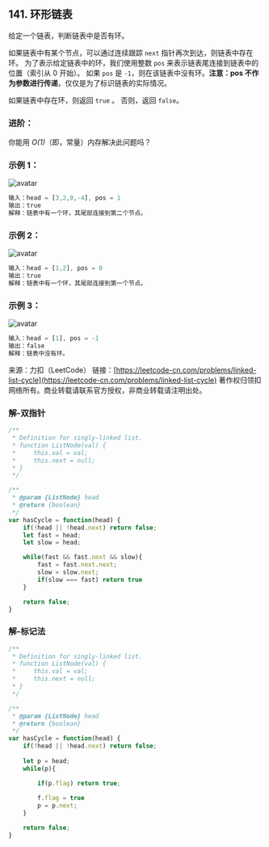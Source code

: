 ## 141. 环形链表

给定一个链表，判断链表中是否有环。

如果链表中有某个节点，可以通过连续跟踪 `next` 指针再次到达，则链表中存在环。 为了表示给定链表中的环，我们使用整数 `pos` 来表示链表尾连接到链表中的位置（索引从 0 开始）。 如果 `pos` 是 `-1`，则在该链表中没有环。**注意：pos 不作为参数进行传递**，仅仅是为了标识链表的实际情况。

如果链表中存在环，则返回 `true` 。 否则，返回 `false`。

### 进阶：

你能用 *O(1)*（即，常量）内存解决此问题吗？

### 示例 1：

![avatar](https://assets.leetcode-cn.com/aliyun-lc-upload/uploads/2018/12/07/circularlinkedlist.png)

```js
输入：head = [3,2,0,-4], pos = 1
输出：true
解释：链表中有一个环，其尾部连接到第二个节点。
```

### 示例 2：

![avatar](https://assets.leetcode-cn.com/aliyun-lc-upload/uploads/2018/12/07/circularlinkedlist_test2.png)

```js
输入：head = [1,2], pos = 0
输出：true
解释：链表中有一个环，其尾部连接到第一个节点。
```

### 示例 3：

![avatar](https://assets.leetcode-cn.com/aliyun-lc-upload/uploads/2018/12/07/circularlinkedlist_test3.png)

```js
输入：head = [1], pos = -1
输出：false
解释：链表中没有环。
```

来源：力扣（LeetCode）
链接：[https://leetcode-cn.com/problems/linked-list-cycle](https://leetcode-cn.com/problems/linked-list-cycle)
著作权归领扣网络所有。商业转载请联系官方授权，非商业转载请注明出处。

### 解-双指针
```js
/**
 * Definition for singly-linked list.
 * function ListNode(val) {
 *     this.val = val;
 *     this.next = null;
 * }
 */

/**
 * @param {ListNode} head
 * @return {boolean}
 */
var hasCycle = function(head) {
	if(!head || !head.next) return false;
	let fast = head;
	let slow = head;

	while(fast && fast.next && slow){
		fast = fast.next.next;
		slow = slow.next;
		if(slow === fast) return true
	}

	return false;
}
```

### 解-标记法
```js
/**
 * Definition for singly-linked list.
 * function ListNode(val) {
 *     this.val = val;
 *     this.next = null;
 * }
 */

/**
 * @param {ListNode} head
 * @return {boolean}
 */
var hasCycle = function(head) {
	if(!head || !head.next) return false;
	
	let p = head;
	while(p){

		if(p.flag) return true;
		
		f.flag = true
		p = p.next;
	}

	return false;
}
```